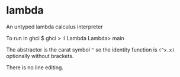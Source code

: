 # lambda
An untyped lambda calculus interpreter

To run in ghci
    $ ghci
    > :l Lambda
    Lambda> main

The abstractor is the carat symbol `^` so the identity function is `(^x.x)` optionally without brackets.

There is no line editing.
